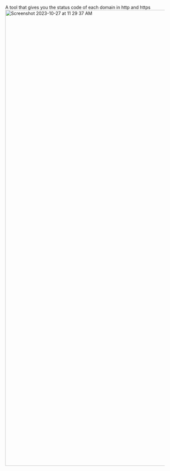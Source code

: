A tool that gives you the status code of each domain in http and https 
<img width="1440" alt="Screenshot 2023-10-27 at 11 29 37 AM" src="https://github.com/cyb3rark97/statuscodereader/assets/144442349/5fee9c9d-444f-407e-af64-cb6f99b69fda">
